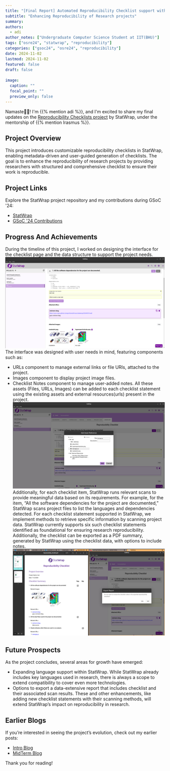 ```yaml
---
title: "[Final Report] Automated Reproducibility Checklist support within StatWrap"
subtitle: "Enhancing Reproducibility of Research projects"
summary:
authors:
  - adi
author_notes: ["Undergraduate Computer Science Student at IIT(BHU)"]
tags: ["osre24", "statwrap", "reproducibility"]
categories: ["gsoc24", "osre24", "reproducibility"]
date: 2024-11-02
lastmod: 2024-11-02
featured: false
draft: false

image:
  caption: ""
  focal_point: ""
  preview_only: false
---
```


Namaste🙏🏻! I'm {{% mention adi %}}, and I'm excited to share my final updates on the [Reproducibility Checklists project](https://drive.google.com/file/d/1xV7eHL9lIWGKueQJxBks6OB_rcXCr8JY/view?usp=sharing) by StatWrap, under the mentorship of {{% mention lrasmus %}}.

## Project Overview

This project introduces customizable reproducibility checklists in StatWrap, enabling metadata-driven and user-guided generation of checklists. The goal is to enhance the reproducibility of research projects by providing researchers with structured and comprehensive checklist to ensure their work is reproducible.

## Project Links

Explore the StatWrap project repository and my contributions during GSoC '24:

- [StatWrap](https://github.com/StatTag/StatWrap)
- [GSoC '24 Contributions](https://github.com/StatTag/StatWrap/tree/gsoc24)

## Progress And Achievements

During the timeline of this project, I worked on designing the interface for the checklist page and the data structure to support the project needs.
![Checklist Interface](interface.png)
The interface was designed with user needs in mind, featuring components such as:

- URLs component to manage external links or file URIs, attached to the project.
- Images component to display project image files.
- Checklist Notes component to manage user-added notes.
  All these assets (Files, URLs, Images) can be added to each checklist statement using the existing assets and external resources(urls) present in the project.
  ![Add Asset Dialog](addasset.png)
  Additionally, for each checklist item, StatWrap runs relevant scans to provide meaningful data based on its requirements. For example, for the item, “All the software dependencies for the project are documented,” StatWrap scans project files to list the languages and dependencies detected.
  For each checklist statement supported in StatWrap, we implement methods to retrieve specific information by scanning project data. StatWrap currently supports six such checklist statements identified as foundational for ensuring research reproducibility.
  Additionally, the checklist can be exported as a PDF summary, generated by StatWrap using the checklist data, with options to include notes.
  ![Checklist Report](report.png)

## Future Prospects

As the project concludes, several areas for growth have emerged:

- Expanding language support within StatWrap. While StatWrap already includes key languages used in research, there is always a scope to extend compatibility to cover even more technologies.
- Options to export a data-extensive report that includes checklist and their associated scan results.
  These and other enhancements, like adding new checklist statements with their scanning methods, will extend StatWrap’s impact on reproducibility in research.

## Earlier Blogs

If you’re interested in seeing the project’s evolution, check out my earlier posts:

- [Intro Blog](https://ucsc-ospo.github.io/report/osre24/ucsc/statwrap/20240614-adi/)
- [MidTerm Blog](https://ucsc-ospo.github.io/report/osre24/ucsc/statwrap/20240916-adi/)

Thank you for reading!
